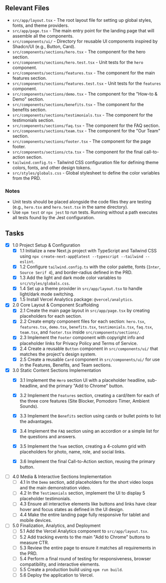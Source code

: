 ## Relevant Files

- `src/app/layout.tsx` - The root layout file for setting up global styles, fonts, and theme providers.
- `src/app/page.tsx` - The main entry point for the landing page that will assemble all the components.
- `src/components/ui/` - Directory for reusable UI components inspired by Shadcn/UI (e.g., Button, Card).
- `src/components/sections/hero.tsx` - The component for the hero section.
- `src/components/sections/hero.test.tsx` - Unit tests for the `hero` component.
- `src/components/sections/features.tsx` - The component for the main features section.
- `src/components/sections/features.test.tsx` - Unit tests for the `features` component.
- `src/components/sections/demo.tsx` - The component for the "How-to & Demo" section.
- `src/components/sections/benefits.tsx` - The component for the benefits section.
- `src/components/sections/testimonials.tsx` - The component for the testimonials section.
- `src/components/sections/faq.tsx` - The component for the FAQ section.
- `src/components/sections/team.tsx` - The component for the "Our Team" section.
- `src/components/sections/footer.tsx` - The component for the page footer.
- `src/components/sections/cta.tsx` - The component for the final call-to-action section.
- `tailwind.config.ts` - Tailwind CSS configuration file for defining theme colors, fonts, and other design tokens.
- `src/styles/globals.css` - Global stylesheet to define the color variables from the PRD.

### Notes

- Unit tests should be placed alongside the code files they are testing (e.g., `hero.tsx` and `hero.test.tsx` in the same directory).
- Use `npm test` or `npx jest` to run tests. Running without a path executes all tests found by the Jest configuration.

## Tasks

- [x] 1.0 Project Setup & Configuration
  - [x] 1.1 Initialize a new Next.js project with TypeScript and Tailwind CSS using `npx create-next-app@latest --typescript --tailwind --eslint`.
  - [x] 1.2 Configure `tailwind.config.ts` with the color palette, fonts (`Inter`, `Source Serif 4`), and border-radius defined in the PRD.
  - [x] 1.3 Add the light and dark mode color variables to `src/styles/globals.css`.
  - [x] 1.4 Set up a theme provider in `src/app/layout.tsx` to handle light/dark mode switching.
  - [x] 1.5 Install Vercel Analytics package: `@vercel/analytics`.

- [x] 2.0 Core Layout & Component Scaffolding
  - [x] 2.1 Create the main page layout in `src/app/page.tsx` by creating placeholders for each section.
  - [x] 2.2 Create empty component files for each section: `hero.tsx`, `features.tsx`, `demo.tsx`, `benefits.tsx`, `testimonials.tsx`, `faq.tsx`, `team.tsx`, and `footer.tsx` inside `src/components/sections/`.
  - [x] 2.3 Implement the `Footer` component with copyright info and placeholder links for Privacy Policy and Terms of Service.
  - [x] 2.4 Create a reusable `Button` component in `src/components/ui/` that matches the project's design system.
  - [x] 2.5 Create a reusable `Card` component in `src/components/ui/` for use in the Features, Benefits, and Team sections.

- [x] 3.0 Static Content Sections Implementation
  - [x] 3.1 Implement the `Hero` section UI with a placeholder headline, sub-headline, and the primary "Add to Chrome" button.
  - [x] 3.2 Implement the `Features` section, creating a card/item for each of the three core features (Site Blocker, Pomodoro Timer, Ambient Sounds).
  - [x] 3.3 Implement the `Benefits` section using cards or bullet points to list the advantages.
  - [x] 3.4 Implement the `FAQ` section using an accordion or a simple list for the questions and answers.
  - [x] 3.5 Implement the `Team` section, creating a 4-column grid with placeholders for photo, name, role, and social links.
  - [x] 3.6 Implement the final Call-to-Action section, reusing the primary button.
  

- [ ] 4.0 Media & Interactive Sections Implementation
  - [ ] 4.1 In the `Demo` section, add placeholders for the short video loops and the main demonstration video.
  - [ ] 4.2 In the `Testimonials` section, implement the UI to display 5 placeholder testimonials.
  - [ ] 4.3 Ensure all interactive elements like buttons and links have clear hover and focus states as defined in the UI design.
  - [ ] 4.4 Make the entire landing page fully responsive for tablet and mobile devices.

- [ ] 5.0 Finalization, Analytics, and Deployment
  - [ ] 5.1 Add the Vercel Analytics component to `src/app/layout.tsx`.
  - [ ] 5.2 Add tracking events to the main "Add to Chrome" buttons to measure CTR.
  - [ ] 5.3 Review the entire page to ensure it matches all requirements in the PRD.
  - [ ] 5.4 Perform a final round of testing for responsiveness, browser compatibility, and interactive elements.
  - [ ] 5.5 Create a production build using `npm run build`.
  - [ ] 5.6 Deploy the application to Vercel. 